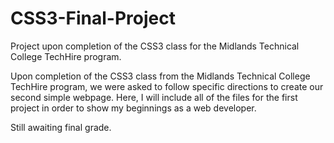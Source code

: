 # CSS3-Final-Project
Project upon completion of the CSS3 class for the Midlands Technical College TechHire program.

Upon completion of the CSS3 class from the Midlands Technical College TechHire program, we were asked to follow specific directions to create our second simple webpage. Here, I will include all of the files for the first project in order to show my beginnings as a web developer.

Still awaiting final grade.
